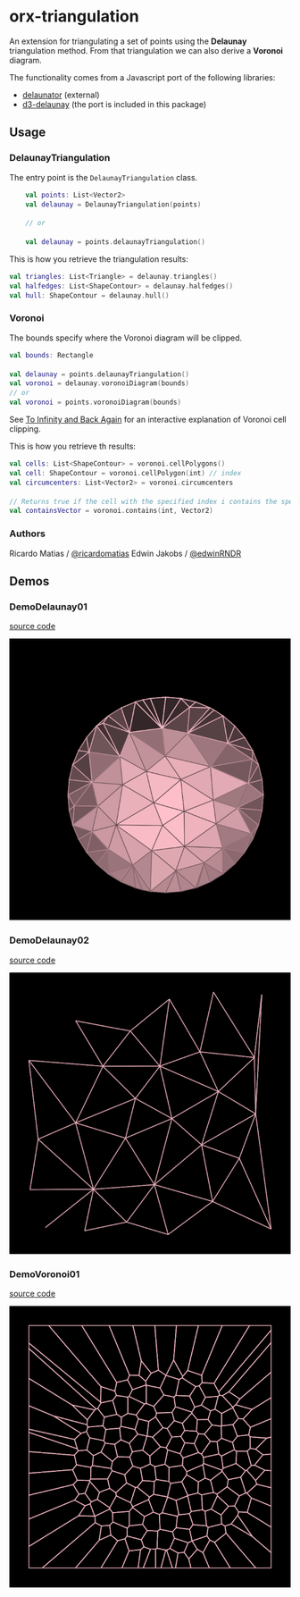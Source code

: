# orx-triangulation

An extension for triangulating a set of points using the **Delaunay** triangulation method. From that triangulation we can also derive a **Voronoi** diagram.

The functionality comes from a Javascript port of the following libraries:

* [delaunator](https://github.com/ricardomatias/delaunator) (external)
* [d3-delaunay](https://github.com/d3/d3-delaunay) (the port is included in this package)

## Usage

### DelaunayTriangulation

The entry point is the `DelaunayTriangulation` class.

```kotlin
    val points: List<Vector2>
    val delaunay = DelaunayTriangulation(points)

    // or
    
    val delaunay = points.delaunayTriangulation()
```

This is how you retrieve the triangulation results:

```kotlin
val triangles: List<Triangle> = delaunay.triangles()
val halfedges: List<ShapeContour> = delaunay.halfedges()
val hull: ShapeContour = delaunay.hull()

```

### Voronoi

The bounds specify where the Voronoi diagram will be clipped.

```kotlin
val bounds: Rectangle

val delaunay = points.delaunayTriangulation()
val voronoi = delaunay.voronoiDiagram(bounds)
// or
val voronoi = points.voronoiDiagram(bounds)
```

See [To Infinity and Back Again](https://observablehq.com/@mbostock/to-infinity-and-back-again) for an interactive explanation of Voronoi cell clipping.

This is how you retrieve th results:

```kotlin
val cells: List<ShapeContour> = voronoi.cellPolygons()
val cell: ShapeContour = voronoi.cellPolygon(int) // index
val circumcenters: List<Vector2> = voronoi.circumcenters

// Returns true if the cell with the specified index i contains the specified vector
val containsVector = voronoi.contains(int, Vector2)
```


### Authors

Ricardo Matias / [@ricardomatias](https://github.com/ricardomatias)
Edwin Jakobs / [@edwinRNDR](https://github.com/edwinRNDR)
<!-- __demos__ -->
## Demos
### DemoDelaunay01
[source code](src/demo/kotlin/DemoDelaunay01.kt)

![DemoDelaunay01Kt](https://raw.githubusercontent.com/openrndr/orx/media/orx-triangulation/images/DemoDelaunay01Kt.png)

### DemoDelaunay02
[source code](src/demo/kotlin/DemoDelaunay02.kt)

![DemoDelaunay02Kt](https://raw.githubusercontent.com/openrndr/orx/media/orx-triangulation/images/DemoDelaunay02Kt.png)

### DemoVoronoi01
[source code](src/demo/kotlin/DemoVoronoi01.kt)

![DemoVoronoi01Kt](https://raw.githubusercontent.com/openrndr/orx/media/orx-triangulation/images/DemoVoronoi01Kt.png)
